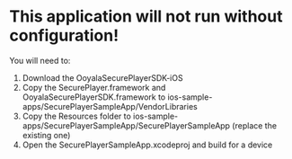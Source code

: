 # This application will not run without configuration!

You will need to:

1. Download the OoyalaSecurePlayerSDK-iOS
2. Copy the SecurePlayer.framework and OoyalaSecurePlayerSDK.framework to ios-sample-apps/SecurePlayerSampleApp/VendorLibraries
3. Copy the Resources folder to ios-sample-apps/SecurePlayerSampleApp/SecurePlayerSampleApp (replace the existing one)
4. Open the SecurePlayerSampleApp.xcodeproj and build for a device
